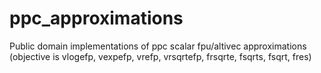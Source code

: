 # ppc_approximations
Public domain implementations of ppc scalar fpu/altivec approximations (objective is vlogefp, vexpefp, vrefp, vrsqrtefp, frsqrte, fsqrts, fsqrt, fres)
